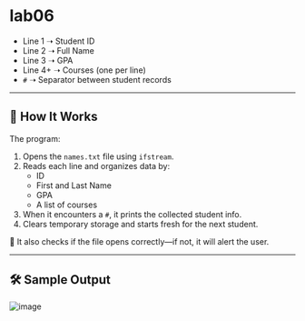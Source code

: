 # lab06

- Line 1 ➝ Student ID  
- Line 2 ➝ Full Name  
- Line 3 ➝ GPA  
- Line 4+ ➝ Courses (one per line)  
- `#` ➝ Separator between student records

---

## 🧠 How It Works

The program:

1. Opens the `names.txt` file using `ifstream`.
2. Reads each line and organizes data by:
   - ID
   - First and Last Name
   - GPA
   - A list of courses
3. When it encounters a `#`, it prints the collected student info.
4. Clears temporary storage and starts fresh for the next student.

📌 It also checks if the file opens correctly—if not, it will alert the user.

---

## 🛠️ Sample Output

![image](https://github.com/user-attachments/assets/3bc53b8c-221c-480d-b349-93065655ae5f)
